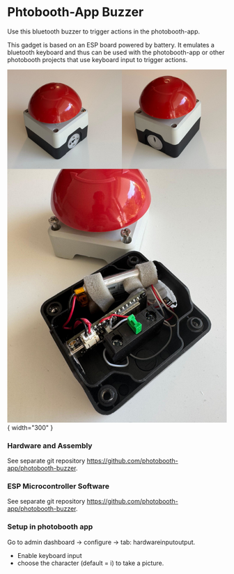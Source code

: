 # Phtobooth-App Buzzer

Use this bluetooth buzzer to trigger actions in the photobooth-app.

This gadget is based on an ESP board powered by battery.
It emulates a bluetooth keyboard and thus can be used with the photobooth-app or other photobooth projects that use keyboard input to trigger actions.


![buzzer overview for the photobooth-app](../assets/buzzer/buzzer_overview.jpg){ width="300" }


### Hardware and Assembly

See separate git repository <https://github.com/photobooth-app/photobooth-buzzer>.

### ESP Microcontroller Software

See separate git repository <https://github.com/photobooth-app/photobooth-buzzer>.

### Setup in photobooth app

Go to admin dashboard -> configure -> tab: hardwareinputoutput.

- Enable keyboard input
- choose the character (default = i) to take a picture.
